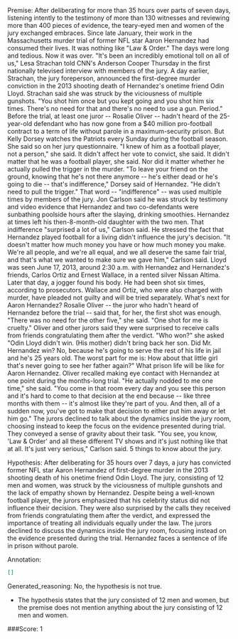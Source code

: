 
Premise:
After deliberating for more than 35 hours over parts of seven days, listening intently to the testimony of more than 130 witnesses and reviewing more than 400 pieces of evidence, the teary-eyed men and women of the jury exchanged embraces. Since late January, their work in the Massachusetts murder trial of former NFL star Aaron Hernandez had consumed their lives. It was nothing like "Law & Order." The days were long and tedious. Now it was over. "It's been an incredibly emotional toll on all of us," Lesa Strachan told CNN's Anderson Cooper Thursday in the first nationally televised interview with members of the jury. A day earlier, Strachan, the jury foreperson, announced the first-degree murder conviction in the 2013 shooting death of Hernandez's onetime friend Odin Lloyd. Strachan said she was struck by the viciousness of multiple gunshots. "You shot him once but you kept going and you shot him six times. There's no need for that and there's no need to use a gun. Period." Before the trial, at least one juror -- Rosalie Oliver -- hadn't heard of the 25-year-old defendant who has now gone from a $40 million pro-football contract to a term of life without parole in a maximum-security prison. But Kelly Dorsey watches the Patriots every Sunday during the football season. She said so on her jury questionnaire. "I knew of him as a football player, not a person," she said. It didn't affect her vote to convict, she said. It didn't matter that he was a football player, she said. Nor did it matter whether he actually pulled the trigger in the murder. "To leave your friend on the ground, knowing that he's not there anymore -- he's either dead or he's going to die -- that's indifference," Dorsey said of Hernandez. "He didn't need to pull the trigger." That word -- "indifference" -- was used multiple times by members of the jury. Jon Carlson said he was struck by testimony and video evidence that Hernandez and two co-defendants were sunbathing poolside hours after the slaying, drinking smoothies. Hernandez at times left his then-8-month-old daughter with the two men. That indifference "surprised a lot of us," Carlson said. He stressed the fact that Hernandez played football for a living didn't influence the jury's decision. "It doesn't matter how much money you have or how much money you make. We're all people, and we're all equal, and we all deserve the same fair trial, and that's what we wanted to make sure we gave him," Carlson said. Lloyd was seen June 17, 2013, around 2:30 a.m. with Hernandez and Hernandez's friends, Carlos Ortiz and Ernest Wallace, in a rented silver Nissan Altima. Later that day, a jogger found his body. He had been shot six times, according to prosecutors. Wallace and Ortiz, who were also charged with murder, have pleaded not guilty and will be tried separately. What's next for Aaron Hernandez? Rosalie Oliver -- the juror who hadn't heard of Hernandez before the trial -- said that, for her, the first shot was enough. "There was no need for the other five," she said. "One shot for me is cruelty." Oliver and other jurors said they were surprised to receive calls from friends congratulating them after the verdict. "Who won?" she asked "Odin Lloyd didn't win. (His mother) didn't bring back her son. Did Mr. Hernandez win? No, because he's going to serve the rest of his life in jail and he's 25 years old. The worst part for me is: How about that little girl that's never going to see her father again?" What prison life will be like for Aaron Hernandez. Oliver recalled making eye contact with Hernandez at one point during the months-long trial. "He actually nodded to me one time," she said. "You come in that room every day and you see this person and it's hard to come to that decision at the end because -- like three months with them -- it's almost like they're part of you. And then, all of a sudden now, you've got to make that decision to either put him away or let him go." The jurors declined to talk about the dynamics inside the jury room, choosing instead to keep the focus on the evidence presented during trial. They conveyed a sense of gravity about their task. "You see, you know, 'Law & Order' and all these different TV shows and it's just nothing like that at all. It's just very serious," Carlson said. 5 things to know about the jury.


Hypothesis:
After deliberating for 35 hours over 7 days, a jury has convicted former NFL star Aaron Hernandez of first-degree murder in the 2013 shooting death of his onetime friend Odin Lloyd. The jury, consisting of 12 men and women, was struck by the viciousness of multiple gunshots and the lack of empathy shown by Hernandez. Despite being a well-known football player, the jurors emphasized that his celebrity status did not influence their decision. They were also surprised by the calls they received from friends congratulating them after the verdict, and expressed the importance of treating all individuals equally under the law. The jurors declined to discuss the dynamics inside the jury room, focusing instead on the evidence presented during the trial. Hernandez faces a sentence of life in prison without parole.

Annotation:
```json
[]
```

Generated_reasoning:
No, the hypothesis is not true. 
- The hypothesis states that the jury consisted of 12 men and women, but the premise does not mention anything about the jury consisting of 12 men and women.

###Score:
1
